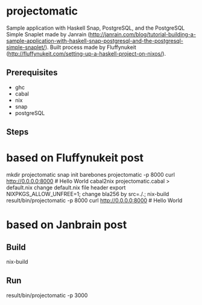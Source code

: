 # projectomatic
Sample application with Haskell Snap, PostgreSQL, and the PostgreSQL Simple Snaplet made by Janrain (http://janrain.com/blog/tutorial-building-a-sample-application-with-haskell-snap-postgresql-and-the-postgresql-simple-snaplet/).
Built process made by Fluffynukeit (http://fluffynukeit.com/setting-up-a-haskell-project-on-nixos/).

## Prerequisites
- ghc
- cabal
- nix
- snap
- postgreSQL

## Steps

# based on Fluffynukeit post
mkdir projectomatic
snap init barebones
projectomatic -p 8000
curl http://0.0.0.0:8000 # Hello World
cabal2nix projectomatic.cabal > default.nix
change default.nix file header
export NIXPKGS_ALLOW_UNFREE=1;
change bla256 by src=./.;
nix-build
result/bin/projectomatic -p 8000
curl http://0.0.0.0:8000 # Hello World

# based on Janbrain post


## Build
nix-build

## Run
result/bin/projectomatic -p 3000

